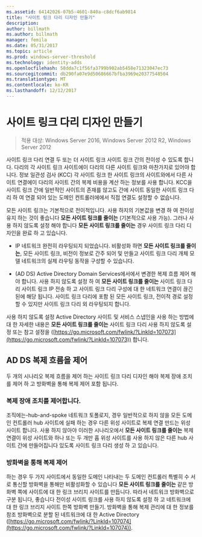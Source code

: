 ```yaml
---
ms.assetid: 64142026-07b5-4601-840a-c8dcf6ab9814
title: "사이트 링크 다리 디자인 만들기"
description: 
author: billmath
ms.author: billmath
manager: femila
ms.date: 05/31/2017
ms.topic: article
ms.prod: windows-server-threshold
ms.technology: identity-adds
ms.openlocfilehash: 58dda7c1f56fa3799b902ab5458e71323047ec73
ms.sourcegitcommit: db290fa07e9d50686667bfba3969e20377548504
ms.translationtype: MT
ms.contentlocale: ko-KR
ms.lasthandoff: 12/12/2017
---
```

# <a name="creating-a-site-link-bridge-design"></a>사이트 링크 다리 디자인 만들기

>적용 대상: Windows Server 2016, Windows Server 2012 R2, Windows Server 2012

사이트 링크 다리 연결 두 또는 더 사이트 링크 사이트 링크 간의 전이성 수 있도록 합니다. 다리의 각 사이트 링크 사이트에이 다리의 다른 사이트 링크와 마찬가지로 있어야 합니다. 정보 일관성 검사 (KCC) 각 사이트 링크 한 사이트 링크의 사이트와에서 다른 사이트 연결에이 다리의 사이트 간의 복제 비용을 계산 하는 정보를 사용 합니다. KCC을 사이트 링크 간에 일반적인 사이트의 존재를 않고도 간에 사이트 동일한 사이트 링크 다리 하 여 연결 되어 있는 도메인 컨트롤러에에서 직접 연결도 설정할 수 없습니다.  
  
모든 사이트 링크는 기본적으로 전이적입니다. 사용 하지의 기본값을 변경 하 여 전이성 유지 하는 것이 좋습니다 **모든 사이트 링크를 줄이는** (기본적으로 사용 가능). 그러나 사용 하지 않도록 설정 해야 합니다 **모든 사이트 링크를 줄이는** 경우 사이트 링크 다리 디자인을 완료 하 고 있습니다.  
  
-   IP 네트워크 완전히 라우팅되지 되었습니다. 비활성화 하면 **모든 사이트 링크를 줄이는**, 모든 사이트 링크, 비전이 정보로 간주 되어 및 만들고 사이트 링크 다리 개체 모델 네트워크의 실제 라우팅 동작을 구성할 수 있습니다.  
  
-   (AD DS) Active Directory Domain Services에서에서 변경한 복제 흐름 제어 해야 합니다. 사용 하지 않도록 설정 하 여 **모든 사이트 링크를 줄이는** 사이트 링크 다리 사이트 링크 IP 전송 하 고 사이트 링크 다리 구성에 대 한 네트워크 연결이 끊긴된에 해당 됩니다. 사이트 링크 다리에 포함 된 모든 사이트 링크, 전이적 경로 설정할 수 있지만 사이트 링크 다리 외 라우팅되지 합니다.  
  
사용 하지 않도록 설정 Active Directory 사이트 및 서비스 스냅인을 사용 하는 방법에 대 한 자세한 내용은 **모든 사이트 링크를 줄이는** 사이트 링크 다리 사용 하지 않도록 설정 또는 참고 설정을 ([https://go.microsoft.com/fwlink/?LinkId=107073](https://go.microsoft.com/fwlink/?LinkId=107073)) 합니다.  
  
## <a name="controlling-ad-ds-replication-flow"></a>AD DS 복제 흐름을 제어  
두 개의 시나리오 복제 흐름을 제어 하는 사이트 링크 다리 디자인 해야 복제 장애 조치를 제어 하 고 방화벽을 통해 복제 제어 포함 됩니다.  
  
### <a name="controlling-replication-failover"></a>복제 장애 조치를 제어합니다.  
조직에는-hub-and-spoke 네트워크 토폴로지, 경우 일반적으로 하지 않을 모든 도메인 컨트롤러 hub 사이트에 실패 하는 경우 다른 위성 사이트로 복제 연결 만드는 위성 사이트 합니다. 사용 하지 않아야 이러한 시나리오에서 **모든 사이트 링크를 줄이는** 복제 연결이 위성 사이트와 하나 또는 두 개만 홉 위성 사이트를 사용 하지 않은 다른 hub 사이트 간에 만들어집니다 있도록 사이트 링크 다리 생성 하 고 있습니다.  
  
### <a name="controlling-replication-through-a-firewall"></a>방화벽을 통해 복제 제어  
하는 경우 두 가지 사이트에서 동일한 도메인 나타내는 두 도메인 컨트롤러 특별히 수 서로 통신할 방화벽을 통해만 비활성화할 수 있습니다 **모든 사이트 링크를 줄이는** 같은 방화벽 쪽에 사이트에 대 한 링크 브리지 사이트를 만듭니다. 따라서 네트워크 방화벽으로 구분 됩니다, 좋습니다 전이성 사이트 링크를 사용 하지 않도록 설정 하 고 네트워크에 대 한 링크 브리지 사이트 한쪽 방화벽 만들기. 방화벽을 통해 복제 관리에 대 한 정보를 참조 방화벽으로 분할 된 네트워크에 대 한 Active Directory ([https://go.microsoft.com/fwlink/?LinkId=107074](https://go.microsoft.com/fwlink/?LinkId=107074)).  
  


